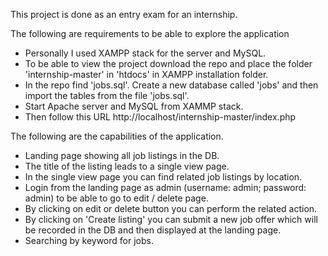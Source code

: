 This project is done as an entry exam for an internship. 

The following are requirements to be able to explore the application

- Personally I used XAMPP stack for the server and MySQL.
- To be able to view the project download the repo and place the folder 'internship-master' in 'htdocs' in XAMPP installation folder.
- In the repo find 'jobs.sql'. Create a new database called 'jobs' and then import the tables from the file 'jobs.sql'.
- Start Apache server and MySQL from XAMMP stack.
- Then follow this URL http://localhost/internship-master/index.php 

The following are the capabilities of the application.

- Landing page showing all job listings in the DB.
- The title of the listing leads to a single view page. 
- In the single view page you can find related job listings by location.
- Login from the landing page as admin (username: admin; password: admin) to be able to go to edit / delete page.
- By clicking on edit or delete button you can perform the related action.
- By clicking on 'Create listing' you can submit a new job offer which will be recorded in the DB and then displayed at the landing page.
- Searching by keyword for jobs.
